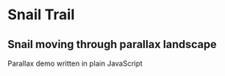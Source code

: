 # Snail Trail

## Snail moving through parallax landscape
Parallax demo written in plain JavaScript 
